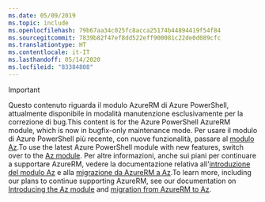 ```yaml
---
ms.date: 05/09/2019
ms.topic: include
ms.openlocfilehash: 79b67aa34c025fc8acca25174b44894419f54f84
ms.sourcegitcommit: 7839b82f47ef8dd522eff900081c22de0d089cfc
ms.translationtype: HT
ms.contentlocale: it-IT
ms.lasthandoff: 05/14/2020
ms.locfileid: "83384808"
---
```

> [!IMPORTANT]
>
> <span data-ttu-id="5b734-101">Questo contenuto riguarda il modulo AzureRM di Azure PowerShell, attualmente disponibile in modalità manutenzione esclusivamente per la correzione di bug.</span><span class="sxs-lookup"><span data-stu-id="5b734-101">This content is for the Azure PowerShell AzureRM module, which is now in bugfix-only maintenance mode.</span></span>
> <span data-ttu-id="5b734-102">Per usare il modulo di Azure PowerShell più recente, con nuove funzionalità, passare al [modulo Az](/powershell/azure).</span><span class="sxs-lookup"><span data-stu-id="5b734-102">To use the latest Azure PowerShell module with new features, switch over to the [Az module](/powershell/azure).</span></span> <span data-ttu-id="5b734-103">Per altre informazioni, anche sui piani per continuare a supportare AzureRM, vedere la documentazione relativa all'[introduzione del modulo Az](/powershell/azure/new-azureps-module-az) e alla [migrazione da AzureRM a Az](/powershell/azure/migrate-from-azurerm-to-az).</span><span class="sxs-lookup"><span data-stu-id="5b734-103">To learn more, including our plans to continue supporting AzureRM, see our documentation on [Introducing the Az module](/powershell/azure/new-azureps-module-az) and [migration from AzureRM to Az](/powershell/azure/migrate-from-azurerm-to-az).</span></span>
